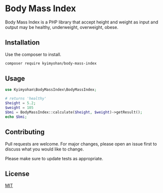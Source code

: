 # Body Mass Index

Body Mass Index is a PHP library that accept height and weight as input and output may be healthy, underweight, overweight, obese.

## Installation

Use the composer to install.

```bash
composer require kyimyohan/body-mass-index
```

## Usage

```php
use Kyimyohan\BodyMassIndex\BodyMassIndex;

# returns 'healthy'
$height = 5.2;
$weight = 105
$bmi = BodyMassIndex::calculate($height, $weight)->getResult();
echo $bmi;
```

## Contributing

Pull requests are welcome. For major changes, please open an issue first
to discuss what you would like to change.

Please make sure to update tests as appropriate.

## License

[MIT](./LICENSE.md)

